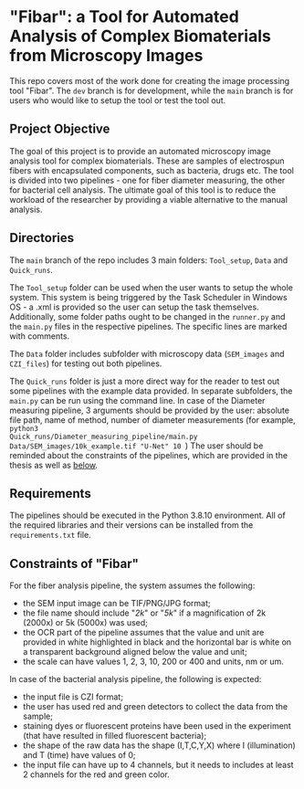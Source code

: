# "Fibar": a Tool for Automated Analysis of Complex Biomaterials from Microscopy Images

This repo covers most of the work done for creating the image processing tool "Fibar". The `dev` branch is for development, while the `main` branch is for users who would like to setup the tool or test the tool out. 

## Project Objective
The goal of this project is to provide an automated microscopy image analysis tool for complex biomaterials. These are samples of electrospun fibers with encapsulated components, such as bacteria, drugs etc. The tool is divided into two pipelines - one for fiber diameter measuring, the other for bacterial cell analysis. The ultimate goal of this tool is to reduce the workload of the researcher by providing a viable alternative to the manual analysis.

## Directories
The `main` branch of the repo includes 3 main folders: `Tool_setup`, `Data` and `Quick_runs`. 

The `Tool_setup` folder can be used when the user wants to setup the whole system. This system is being triggered by the Task Scheduler in Windows OS - a .xml is provided so the user can setup the task themselves. Additionally, some folder paths ought to be changed in the <code>runner.py</code> and the <code>main.py</code> files in the respective pipelines. The specific lines are marked with comments.

The `Data` folder includes subfolder with microscopy data (`SEM_images` and `CZI_files`) for testing out both pipelines.

The `Quick_runs` folder is just a more direct way for the reader to test out some pipelines with the example data provided. In separate subfolders, the `main.py` can be run using the command line. In case of the Diameter measuring pipeline, 3 arguments should be provided by the user: absolute file path, name of method, number of diameter measurements (for example, <code>python3 Quick_runs/Diameter_measuring_pipeline/main.py Data/SEM_images/10k_example.tif "U-Net" 10 </code>) The user should be reminded about the constraints of the pipelines, which are provided in the thesis as well as [below](#constraints-of-"Fibar"). 

## Requirements 
The pipelines should be executed in the Python 3.8.10 environment. All of the required libraries and their versions can
be installed from the <code>requirements.txt</code> file.

## Constraints of "Fibar"

For the fiber analysis pipeline, the system assumes the following:
- the SEM input image can be TIF/PNG/JPG format;
- the file name should include "_2k_" or "_5k_" if a magnification of 2k (2000x) or
5k (5000x) was used;
- the OCR part of the pipeline assumes that the value and unit are provided in white
highlighted in black and the horizontal bar is white on a transparent background
aligned below the value and unit;
- the scale can have values 1, 2, 3, 10, 200 or 400 and units, nm or um.

In case of the bacterial analysis pipeline, the following is expected:
- the input file is CZI format;
- the user has used red and green detectors to collect the data from the sample;
- staining dyes or fluorescent proteins have been used in the experiment (that have
resulted in filled fluorescent bacteria);
- the shape of the raw data has the shape (I,T,C,Y,X) where I (illumination) and T
(time) have values of 0;
- the input file can have up to 4 channels, but it needs to includes at least 2 channels
for the red and green color.

